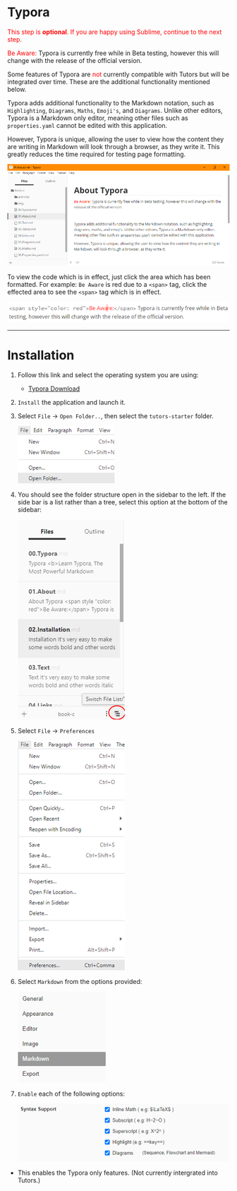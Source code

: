 # Typora

<span style="color: red">This step is **optional**. If you are happy using Sublime, continue to the next step.</span>

<span style="color: red">Be Aware:</span> Typora is currently free while in Beta testing, however this will change with the release of the official version.

Some features of Typora are <span style="color: red">not</span> currently compatible with Tutors but will be integrated over time. These are the additional functionality mentioned below.


Typora adds additional functionality to the Markdown notation, such as `Highlighting`, `Diagrams`, `Maths`, `Emoji's`, and `Diagrams`. Unlike other editors, Typora is a Markdown only editor, meaning other files such as `properties.yaml` cannot be edited with this application.

However, Typora is unique, allowing the user to view how the content they are writing in Markdown will look through a browser, as they write it. This greatly reduces the time required for testing page formatting. 

  ![](img/typor.png)



To view the code which is in effect, just click the area which has been formatted. For example: `Be Aware` is red due to a `<span>` tag, click the effected area to see the `<span>` tag which is in effect.

  ![](img/spanexam.png)

---

# Installation

1. Follow this link and select the operating system you are using:

    - [Typora Download](https://typora.io/#download)

     

2. `Install` the application and launch it.<br />

3. Select `File` -> `Open Folder..`, then select the `tutors-starter` folder. <br />

   ![](img/open.png)

   

4. You should see the folder structure open in the sidebar to the left. If the side bar is a list rather than a tree, select this option at the bottom of the sidebar:

     ![](img/treeview.png)



5. Select `File` -> `Preferences`

   ![](img/typorapref.png)



6. Select `Markdown` from the options provided:

   ![mdoption](img/mdoption.png)

   

7. `Enable` each of the following options: 

   ![syntax](img/syntax.png)

- This enables the Typora only features. (Not currently intergrated into Tutors.)

